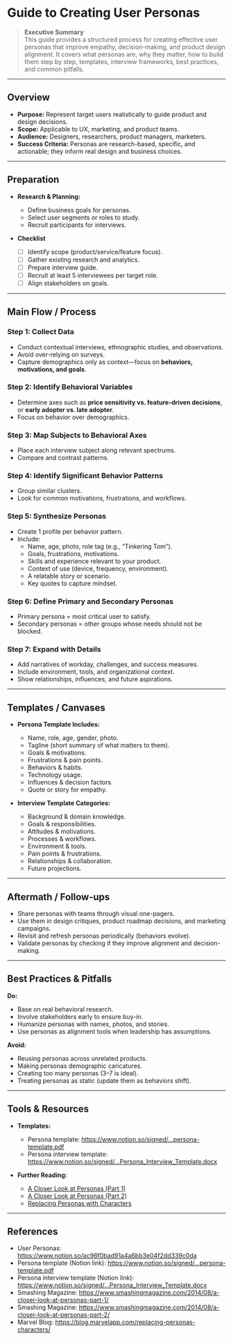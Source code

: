 # Guide to Creating User Personas

> **Executive Summary**  
This guide provides a structured process for creating effective user personas that improve empathy, decision-making, and product design alignment. It covers what personas are, why they matter, how to build them step by step, templates, interview frameworks, best practices, and common pitfalls.

---

## Overview
- **Purpose:** Represent target users realistically to guide product and design decisions.  
- **Scope:** Applicable to UX, marketing, and product teams.  
- **Audience:** Designers, researchers, product managers, marketers.  
- **Success Criteria:** Personas are research-based, specific, and actionable; they inform real design and business choices.

---

## Preparation
- **Research & Planning:**  
  - Define business goals for personas.  
  - Select user segments or roles to study.  
  - Recruit participants for interviews.  

- **Checklist**  
  - [ ] Identify scope (product/service/feature focus).  
  - [ ] Gather existing research and analytics.  
  - [ ] Prepare interview guide.  
  - [ ] Recruit at least 5 interviewees per target role.  
  - [ ] Align stakeholders on goals.  

---

## Main Flow / Process

### Step 1: Collect Data
- Conduct contextual interviews, ethnographic studies, and observations.  
- Avoid over-relying on surveys.  
- Capture demographics only as context—focus on **behaviors, motivations, and goals**.

### Step 2: Identify Behavioral Variables
- Determine axes such as **price sensitivity vs. feature-driven decisions**, or **early adopter vs. late adopter**.  
- Focus on behavior over demographics.

### Step 3: Map Subjects to Behavioral Axes
- Place each interview subject along relevant spectrums.  
- Compare and contrast patterns.

### Step 4: Identify Significant Behavior Patterns
- Group similar clusters.  
- Look for common motivations, frustrations, and workflows.  

### Step 5: Synthesize Personas
- Create 1 profile per behavior pattern.  
- Include:
  - Name, age, photo, role tag (e.g., “Tinkering Tom”).  
  - Goals, frustrations, motivations.  
  - Skills and experience relevant to your product.  
  - Context of use (device, frequency, environment).  
  - A relatable story or scenario.  
  - Key quotes to capture mindset.  

### Step 6: Define Primary and Secondary Personas
- Primary persona = most critical user to satisfy.  
- Secondary personas = other groups whose needs should not be blocked.

### Step 7: Expand with Details
- Add narratives of workday, challenges, and success measures.  
- Include environment, tools, and organizational context.  
- Show relationships, influences, and future aspirations.  

---

## Templates / Canvases
- **Persona Template Includes:**  
  - Name, role, age, gender, photo.  
  - Tagline (short summary of what matters to them).  
  - Goals & motivations.  
  - Frustrations & pain points.  
  - Behaviors & habits.  
  - Technology usage.  
  - Influences & decision factors.  
  - Quote or story for empathy.

- **Interview Template Categories:**  
  - Background & domain knowledge.  
  - Goals & responsibilities.  
  - Attitudes & motivations.  
  - Processes & workflows.  
  - Environment & tools.  
  - Pain points & frustrations.  
  - Relationships & collaboration.  
  - Future projections.  

---

## Aftermath / Follow-ups
- Share personas with teams through visual one-pagers.  
- Use them in design critiques, product roadmap decisions, and marketing campaigns.  
- Revisit and refresh personas periodically (behaviors evolve).  
- Validate personas by checking if they improve alignment and decision-making.  

---

## Best Practices & Pitfalls

**Do:**  
- Base on real behavioral research.  
- Involve stakeholders early to ensure buy-in.  
- Humanize personas with names, photos, and stories.  
- Use personas as alignment tools when leadership has assumptions.  

**Avoid:**  
- Reusing personas across unrelated products.  
- Making personas demographic caricatures.  
- Creating too many personas (3–7 is ideal).  
- Treating personas as static (update them as behaviors shift).  

---

## Tools & Resources
- **Templates:**  
  - Persona template: https://www.notion.so/signed/...persona-template.pdf  
  - Persona interview template: https://www.notion.so/signed/...Persona_Interview_Template.docx  

- **Further Reading:**  
  - [A Closer Look at Personas (Part 1)](https://www.smashingmagazine.com/2014/08/a-closer-look-at-personas-part-1/)  
  - [A Closer Look at Personas (Part 2)](https://www.smashingmagazine.com/2014/08/a-closer-look-at-personas-part-2/)  
  - [Replacing Personas with Characters](https://blog.marvelapp.com/replacing-personas-characters/)  

---

## References
- User Personas: https://www.notion.so/ac96f0bad91a4a6bb3e04f2dd339c0da
- Persona template (Notion link): https://www.notion.so/signed/...persona-template.pdf  
- Persona interview template (Notion link): https://www.notion.so/signed/...Persona_Interview_Template.docx  
- Smashing Magazine: https://www.smashingmagazine.com/2014/08/a-closer-look-at-personas-part-1/  
- Smashing Magazine: https://www.smashingmagazine.com/2014/08/a-closer-look-at-personas-part-2/  
- Marvel Blog: https://blog.marvelapp.com/replacing-personas-characters/  